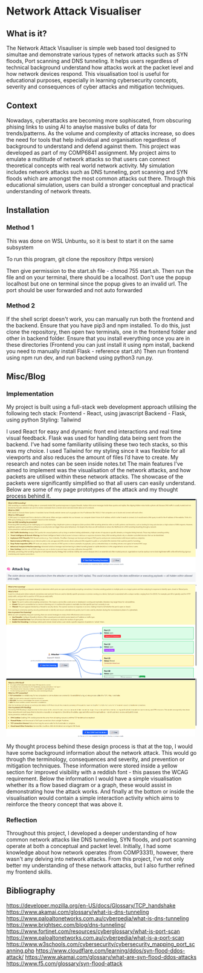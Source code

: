 # Network Attack Visualiser

## What is it?
The Network Attack Visauliser is simple web based tool designed to simultae and demonstrate various types of network attacks
such as SYN floods, Port scanning and DNS tunneling. It helps users regardless of technical background understand how attacks work
at the packet level and how network devices respond. This visualisation tool is useful for educational purposes, especially in learning 
cybersecurity concepts, severity and consequences of cyber attacks and mitigation techniques.

## Context
Nowadays, cyberattacks are becoming more sophiscated, from obscuring phising links to using AI to anaylse massive bulks of data for trends/patterns.
As the volume and complexity of attacks increase, so does the need for tools that help individual and organisation regardless of background to understand 
and defend against them. This project was developed as part of my COMP6841 assignment. My project aims to emulate a multitude of network attacks so that 
users can connect theoretical concepts with real world network activity. My simulation includes network attacks such as DNS tunneling, port scanning 
and SYN floods which are amongst the most common attacks out there. Through this educational simulation, users can build a stronger conceptual 
and practical understanding of network threats.

## Installation

### Method 1
This was done on WSL Unbuntu, so it is best to start it on the same subsystem

To run this program, git clone the repository (https version)

Then give permission to the start.sh file - chmod 755 start.sh. Then run the file and on your terminal, there should be a localhost.
Don't use the popup localhost but one on terminal since the popup gives to an invalid url. The port should be user forwarded and not auto forwarded


### Method 2
If the shell script doesn't work, you can manually run both the frontend and the backend. Ensure that you have pip3 and npm installed. 
To do this, just clone the repository, then open two terminals, one in the frontend folder and other in backend folder.
Ensure that you install everything once you are in these directories (Frontend you can just install it using npm install, backend you need to manually
install Flask - reference start.sh)
Then run frontend using npm run dev, and run backend using python3 run.py.


## Misc/Blog

### Implementation

My project is built using a full-stack web development approach utilising the following tech stack:
  Frontend  - React, using javascript
  Backend - Flask, using python
  Styling: Tailwind

I used React for easy and dynamic front end interactions and real time visual feedback. Flask was used for handling data being sent from the backend. I’ve had some familiarity utilising these two tech stacks, so this was my choice. I used Tailwind for my styling since it was flexible for all viewports and also reduces the amount of files I’d have to create.
My research and notes can be seen inside notes.txt
The main features I’ve aimed to implement was the visualisation of the network attacks, and how packets are utilised within these network attacks. The showcase of the packets were significantly simplified so that all users can easily understand. Below are some of my page prototypes of the attack and my thought process behind it.
![dnstunnel](images/dnstunnel-yellow.png)
![portscan](images/portscan.png)
![synflood](images/synflood-yellow.png)

My thought process behind these design process is that at the top, I would have some background information about the network attack. This would go through the terminology, consequences 
and severity, and prevention or mitigation techniques. These information were stored inside a yellow section for improved visibility with a reddish font - this passes the WCAG requirement.
Below the information I would have a simple visualisation whether its a flow based diagram or a graph, these would assist in demonstrating how the attack works.
And finally at the bottom or inside the visualisation would contain a simple interaction activity which aims to reinforce the theory concept that was above it.

### Reflection
Throughout this project, I developed a deeper understanding of how common network attacks like DNS tunneling, SYN floods, and port scanning operate at both a conceptual and packet level.
Initially, I had some knowledge about how network operates (from COMP3331), however, there wasn't any delving into network attacks. From this project, I've not only better my understanding
of these network attacks, but I also further refined my frontend skills. 

## Bibliography
https://developer.mozilla.org/en-US/docs/Glossary/TCP_handshake
https://www.akamai.com/glossary/what-is-dns-tunneling
https://www.paloaltonetworks.com.au/cyberpedia/what-is-dns-tunneling
https://www.brightsec.com/blog/dns-tunneling/
https://www.fortinet.com/resources/cyberglossary/what-is-port-scan
https://www.paloaltonetworks.com.au/cyberpedia/what-is-a-port-scan
https://www.w3schools.com/cybersecurity/cybersecurity_mapping_port_scanning.php
https://www.cloudflare.com/learning/ddos/syn-flood-ddos-attack/
https://www.akamai.com/glossary/what-are-syn-flood-ddos-attacks
https://www.f5.com/glossary/syn-flood-attack